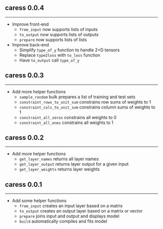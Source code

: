 ## caress 0.0.4
---------------------
* Improve front-end
    * `from_input` now supports lists of inputs
    * `to_output` now supports lists of outputs
    * `prepare` now supports lists of lists
* Improve back-end
    * Simplify `type_of_y` function to handle 2+D tensors
    * Replace `type2loss` with `to_loss` function
    * Have `to_output` call `type_of_y`

## caress 0.0.3
---------------------
* Add more helper functions
    * `sample_random` bulk prepares a list of training and test sets
    * `constraint_rows_to_unit_sum` constrains row sums of weights to 1
    * `constraint_cols_to_unit_sum` constrains column sums of weights to 1
    * `constraint_all_zeros` constrains all weights to 0
    * `constraint_all_ones` constrains all weights to 1

## caress 0.0.2
---------------------
* Add more helper functions
    * `get_layer_names` returns all layer names
    * `get_layer_output` returns layer output for a given input
    * `get_layer_weights` returns layer weights

## caress 0.0.1
---------------------
* Add some helper functions
    * `from_input` creates an input layer based on a matrix
    * `to_output` creates an output layer based on a matrix or vector
    * `prepare` joins input and output and displays model
    * `build` automatically compiles and fits model
